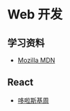 # Web 开发

## 学习资料

- [Mozilla MDN](https://developer.mozilla.org/zh-CN/)

## React

- [哆啦斯基周](https://duola8789.github.io/tags/React/)